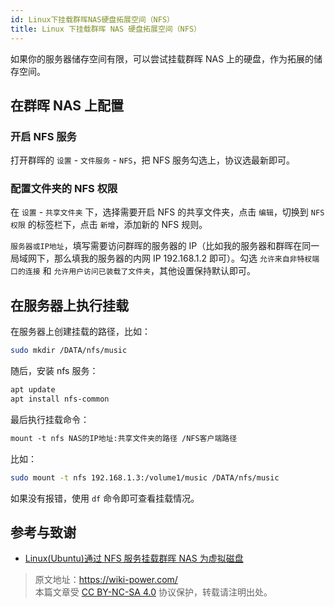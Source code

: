 ```yaml
---
id: Linux下挂载群晖NAS硬盘拓展空间（NFS）
title: Linux 下挂载群晖 NAS 硬盘拓展空间（NFS）
---
```


如果你的服务器储存空间有限，可以尝试挂载群晖 NAS 上的硬盘，作为拓展的储存空间。

## 在群晖 NAS 上配置

### 开启 NFS 服务

打开群晖的 `设置` - `文件服务` - `NFS`，把 NFS 服务勾选上，协议选最新即可。

### 配置文件夹的 NFS 权限

在 `设置` - `共享文件夹` 下，选择需要开启 NFS 的共享文件夹，点击 `编辑`，切换到 `NFS 权限` 的标签栏下，点击 `新增`，添加新的 NFS 规则。

`服务器或IP地址`，填写需要访问群晖的服务器的 IP（比如我的服务器和群晖在同一局域网下，那么填我的服务器的内网 IP 192.168.1.2 即可）。勾选 `允许来自非特杈端口的连接` 和 `允许用户访问已装载了文件夹`，其他设置保持默认即可。

## 在服务器上执行挂载

在服务器上创建挂载的路径，比如：

```bash
sudo mkdir /DATA/nfs/music
```

随后，安装 nfs 服务：

```bash
apt update
apt install nfs-common
```

最后执行挂载命令：

```bash
mount -t nfs NAS的IP地址:共享文件夹的路径 /NFS客户端路径
```

比如：

```bash
sudo mount -t nfs 192.168.1.3:/volume1/music /DATA/nfs/music
```

如果没有报错，使用 `df` 命令即可查看挂载情况。

## 参考与致谢

- [
  Linux(Ubuntu)通过 NFS 服务挂载群晖 NAS 为虚拟磁盘](https://cloud.tencent.com/developer/article/2104277)

> 原文地址：<https://wiki-power.com/>  
> 本篇文章受 [CC BY-NC-SA 4.0](https://creativecommons.org/licenses/by/4.0/deed.zh) 协议保护，转载请注明出处。
